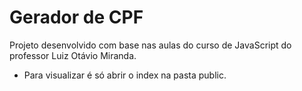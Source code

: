 # Gerador de CPF

Projeto desenvolvido com base nas aulas do curso de JavaScript do professor Luiz Otávio Miranda.

- Para visualizar é só abrir o index na pasta public.
